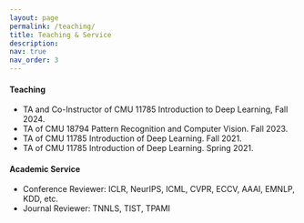 ```yaml
---
layout: page
permalink: /teaching/
title: Teaching & Service
description: 
nav: true
nav_order: 3
---
```

#### Teaching

* TA and Co-Instructor  of CMU 11785 Introduction to Deep Learning, Fall 2024.
* TA of CMU 18794 Pattern Recognition and Computer Vision. Fall 2023.
* TA of CMU 11785 Introduction of Deep Learning. Fall 2021.
* TA of CMU 11785 Introduction of Deep Learning. Spring 2021.

#### Academic Service

* Conference Reviewer: ICLR, NeurIPS, ICML, CVPR, ECCV, AAAI, EMNLP, KDD, etc.
* Journal Reviewer: TNNLS, TIST, TPAMI
